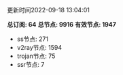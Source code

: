 更新时间2022-09-18 13:04:01

**总订阅: 64**
**总节点: 9916**
**有效节点: 1947**
- ss节点: 271
- v2ray节点: 1594
- trojan节点: 75
- ssr节点: 7
